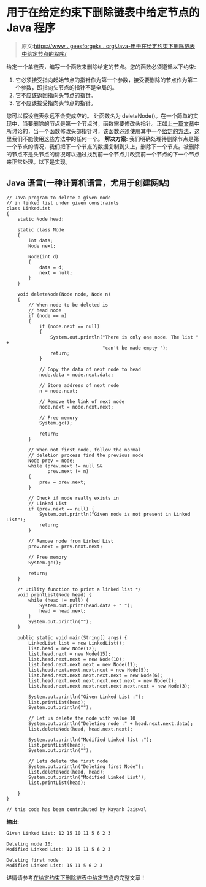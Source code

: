 # 用于在给定约束下删除链表中给定节点的 Java 程序

> 原文:[https://www . geesforgeks . org/Java-用于在给定约束下删除链表中给定节点的程序/](https://www.geeksforgeeks.org/java-program-for-deleting-a-given-node-in-linked-list-under-given-constraints/)

给定一个单链表，编写一个函数来删除给定的节点。您的函数必须遵循以下约束:

1.  它必须接受指向起始节点的指针作为第一个参数，接受要删除的节点作为第二个参数，即指向头节点的指针不是全局的。
2.  它不应该返回指向头节点的指针。
3.  它不应该接受指向头节点的指针。

您可以假设链表永远不会变成空的。
让函数名为 deleteNode()。在一个简单的实现中，当要删除的节点是第一个节点时，函数需要修改头指针。正如[上一篇文章](https://www.geeksforgeeks.org/how-to-write-functions-that-modify-the-head-pointer-of-a-linked-list/)中所讨论的，当一个函数修改头部指针时，该函数必须使用其中一个[给定的方法](https://www.geeksforgeeks.org/how-to-write-functions-that-modify-the-head-pointer-of-a-linked-list/)，这里我们不能使用这些方法中的任何一个。
**解决方案:**
我们明确处理待删除节点是第一个节点的情况，我们把下一个节点的数据复制到头上，删除下一个节点。被删除的节点不是头节点的情况可以通过找到前一个节点并改变前一个节点的下一个节点来正常处理。以下是实现。

## Java 语言(一种计算机语言，尤用于创建网站)

```
// Java program to delete a given node 
// in linked list under given constraints
class LinkedList 
{
    static Node head;

    static class Node 
    {
        int data;
        Node next;

        Node(int d) 
        {
            data = d;
            next = null;
        }
    }

    void deleteNode(Node node, Node n) 
    {        
        // When node to be deleted is 
        // head node
        if (node == n) 
        {
            if (node.next == null) 
            {
                System.out.println("There is only one node. The list " + 
                                   "can't be made empty ");
                return;
            }

            // Copy the data of next node to head 
            node.data = node.next.data;

            // Store address of next node
            n = node.next;

            // Remove the link of next node
            node.next = node.next.next;

            // Free memory
            System.gc();

            return;
        }

        // When not first node, follow the normal 
        // deletion process find the previous node
        Node prev = node;
        while (prev.next != null && 
               prev.next != n) 
        {
            prev = prev.next;
        }

        // Check if node really exists in 
        // Linked List
        if (prev.next == null) {
            System.out.println("Given node is not present in Linked List");
            return;
        }

        // Remove node from Linked List
        prev.next = prev.next.next;

        // Free memory
        System.gc();

        return;
    }

    /* Utility function to print a linked list */
    void printList(Node head) {
        while (head != null) {
            System.out.print(head.data + " ");
            head = head.next;
        }
        System.out.println("");
    }

    public static void main(String[] args) {
        LinkedList list = new LinkedList();
        list.head = new Node(12);
        list.head.next = new Node(15);
        list.head.next.next = new Node(10);
        list.head.next.next.next = new Node(11);
        list.head.next.next.next.next = new Node(5);
        list.head.next.next.next.next.next = new Node(6);
        list.head.next.next.next.next.next.next = new Node(2);
        list.head.next.next.next.next.next.next.next = new Node(3);

        System.out.println("Given Linked List :");
        list.printList(head);
        System.out.println("");

        // Let us delete the node with value 10
        System.out.println("Deleting node :" + head.next.next.data);
        list.deleteNode(head, head.next.next);

        System.out.println("Modified Linked list :");
        list.printList(head);
        System.out.println("");

        // Lets delete the first node
        System.out.println("Deleting first Node");
        list.deleteNode(head, head);
        System.out.println("Modified Linked List");
        list.printList(head);

    }
}

// this code has been contributed by Mayank Jaiswal
```

**输出:**

```
Given Linked List: 12 15 10 11 5 6 2 3

Deleting node 10:
Modified Linked List: 12 15 11 5 6 2 3

Deleting first node
Modified Linked List: 15 11 5 6 2 3
```

详情请参考[在给定约束下删除链表中给定节点](https://www.geeksforgeeks.org/delete-a-given-node-in-linked-list-under-given-constraints/)的完整文章！